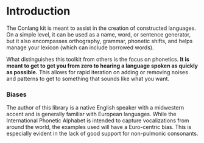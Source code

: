 # Introduction

The Conlang kit is meant to assist in the creation of constructed languages.
On a simple level, it can be used as a name, word, or sentence generator, but it also encompasses orthography, grammar,
phonetic shifts, and helps manage your lexicon (which can include borrowed words).

What distinguishes this toolkit from others is the focus on phonetics.
**It is meant to get to get you from zero to hearing a language spoken as quickly as possible.**
This allows for rapid iteration on adding or removing noises and patterns to get to something that sounds like what you
want.

### Biases

The author of this library is a native English speaker with a midwestern accent and is generally familiar with European
languages.
While the International Phonetic Alphabet is intended to capture vocalizations from around the world, the examples used
will have a Euro-centric bias.
This is especially evident in the lack of good support for non-pulmonic consonants.
